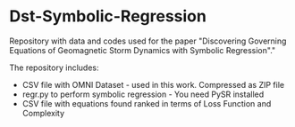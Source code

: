 # Dst-Symbolic-Regression
Repository with data and codes used for the paper "Discovering Governing Equations of Geomagnetic Storm Dynamics with Symbolic Regression"."

The repository includes:
* CSV file with OMNI Dataset - used in this work. Compressed as ZIP file
* regr.py to perform symbolic regression - You need PySR installed
* CSV file with equations found ranked in terms of Loss Function and Complexity
